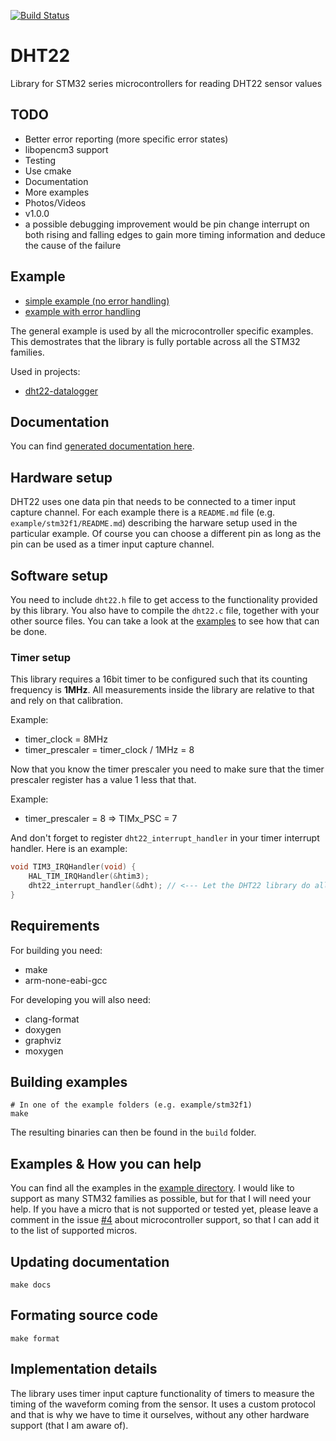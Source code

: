 [![Build Status](https://travis-ci.org/petoknm/DHT22.svg?branch=master)](https://travis-ci.org/petoknm/DHT22)

# DHT22
Library for STM32 series microcontrollers for reading DHT22 sensor values

## TODO
 - Better error reporting (more specific error states)
 - libopencm3 support
 - Testing
 - Use cmake
 - Documentation
 - More examples
 - Photos/Videos
 - v1.0.0
 - a possible debugging improvement would be pin change interrupt on both
rising and falling edges to gain more timing information and deduce the cause
of the failure

## Example
 - [simple example (no error handling)](https://github.com/petoknm/DHT22/blob/master/example/general/example-simple.c)
 - [example with error handling](https://github.com/petoknm/DHT22/blob/master/example/general/example.c)

 The general example is used by all
 the microcontroller specific examples. This demostrates that the library
 is fully portable across all the STM32 families.

Used in projects:
 - [dht22-datalogger](https://github.com/petoknm/dht22-datalogger/tree/master)


## Documentation
You can find [generated documentation here](https://github.com/petoknm/DHT22/blob/master/api.md).

## Hardware setup
DHT22 uses one data pin that needs to be connected to a timer input capture
channel. For each example there is a `README.md` file (e.g.
`example/stm32f1/README.md`) describing the harware
setup used in the particular example. Of course you can choose a different pin
as long as the pin can be used as a timer input capture channel.

## Software setup
You need to include `dht22.h` file to get access to the functionality provided
by this library. You also have to compile the `dht22.c` file, together with your
other source files. You can take a look at the
[examples](#examples--how-you-can-help) to see how
that can be done.

### Timer setup
This library requires a 16bit timer to be configured such that its counting
frequency is **1MHz**. All measurements inside the library are relative to that
and rely on that calibration.

Example:
 - timer_clock = 8MHz
 - timer_prescaler = timer_clock / 1MHz = 8

Now that you know the timer prescaler you need to make sure that the timer
prescaler register has a value 1 less that that.

Example:
 - timer_prescaler = 8 => TIMx_PSC = 7

And don't forget to register `dht22_interrupt_handler` in your timer interrupt handler. Here is an example:
```c
void TIM3_IRQHandler(void) {
    HAL_TIM_IRQHandler(&htim3);
    dht22_interrupt_handler(&dht); // <--- Let the DHT22 library do all the necessary calculations
}
```

## Requirements
For building you need:
 - make
 - arm-none-eabi-gcc

For developing you will also need:
 - clang-format
 - doxygen
 - graphviz
 - moxygen

## Building examples
```shell
# In one of the example folders (e.g. example/stm32f1)
make
```
The resulting binaries can then be found in the `build` folder.

## Examples & How you can help
You can find all the examples in the
[example directory](https://github.com/petoknm/DHT22/blob/master/example).
I would like to support as many STM32 families as possible, but for that I will
need your help. If you have a micro that is not supported or tested yet, please
leave a comment in the issue [#4](https://github.com/petoknm/DHT22/issues/4)
about microcontroller support, so that I can add it to the list of supported
micros.

## Updating documentation
```shell
make docs
```

## Formating source code
```shell
make format
```

## Implementation details
The library uses timer input capture functionality of timers to measure the
timing of the waveform coming from the sensor. It uses a custom protocol and
that is why we have to time it ourselves, without any other hardware support
(that I am aware of).
